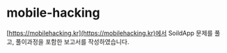 # mobile-hacking

[https://mobilehacking.kr](https://mobilehacking.kr)에서 SoildApp 문제를 풀고, 풀이과정을 포함한 보고서를 작성하였습니다.
